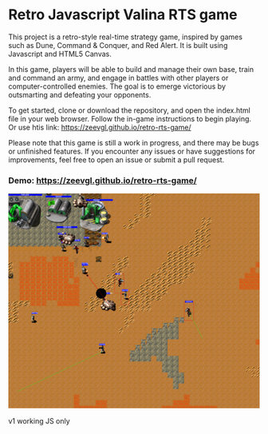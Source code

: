 # Retro Javascript Valina RTS game

This project is a retro-style real-time strategy game, inspired by games such as Dune, Command & Conquer, and Red Alert. It is built using Javascript and HTML5 Canvas.

In this game, players will be able to build and manage their own base, train and command an army, and engage in battles with other players or computer-controlled enemies. The goal is to emerge victorious by outsmarting and defeating your opponents.

To get started, clone or download the repository, and open the index.html file in your web browser. Follow the in-game instructions to begin playing.
Or use htis link: https://zeevgl.github.io/retro-rts-game/

Please note that this game is still a work in progress, and there may be bugs or unfinished features. If you encounter any issues or have suggestions for improvements, feel free to open an issue or submit a pull request.

### Demo: https://zeevgl.github.io/retro-rts-game/


![Preview with map and UI](assets/preview.png)

v1 working JS only